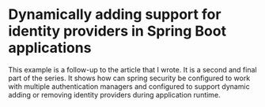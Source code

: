# Dynamically adding support for identity providers in Spring Boot applications

This example is a follow-up to the article that I wrote. It is a second and final part of the series. It shows how can spring security be configured to work with multiple authentication managers and configured to support dynamic adding or removing identity providers during application runtime.

